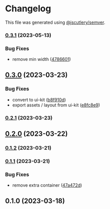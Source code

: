 # Changelog

This file was generated using [@jscutlery/semver](https://github.com/jscutlery/semver).

### [0.3.1](https://github.com/permafacts/ui-kit/compare/layout-0.3.0...layout-0.3.1) (2023-05-13)


### Bug Fixes

* remove min width ([4786601](https://github.com/permafacts/ui-kit/commit/478660192f068b16d8fb56b6795332c4f5b950b9))

## [0.3.0](https://github.com/permafacts/ui-kit/compare/layout-0.2.1...layout-0.3.0) (2023-03-23)


### Bug Fixes

* convert to ui-kit ([b8f910d](https://github.com/permafacts/ui-kit/commit/b8f910d249712de538d8314f89407db255935c63))
* export assets / layout from ui-kit ([e8fc8e9](https://github.com/permafacts/ui-kit/commit/e8fc8e908eab6826c73b2880e738dc5b9fc718be))

### [0.2.1](https://github.com/permafacts/ui-kit/compare/layout-0.2.0...layout-0.2.1) (2023-03-23)

## [0.2.0](https://github.com/permafacts/ui-kit/compare/layout-0.1.2...layout-0.2.0) (2023-03-22)

### [0.1.2](https://github.com/permafacts/ui-kit/compare/layout-0.1.1...layout-0.1.2) (2023-03-21)

### [0.1.1](https://github.com/permafacts/ui-kit/compare/layout-0.1.0...layout-0.1.1) (2023-03-21)


### Bug Fixes

* remove extra container ([47a472d](https://github.com/permafacts/ui-kit/commit/47a472da6dfe5b9143dabeab0937eb309fd80bed))

## 0.1.0 (2023-03-18)

